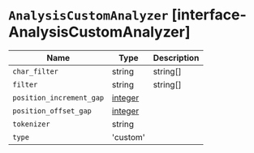 # `AnalysisCustomAnalyzer` [interface-AnalysisCustomAnalyzer]

| Name | Type | Description |
| - | - | - |
| `char_filter` | string | string[] | &nbsp; |
| `filter` | string | string[] | &nbsp; |
| `position_increment_gap` | [integer](./integer.md) | &nbsp; |
| `position_offset_gap` | [integer](./integer.md) | &nbsp; |
| `tokenizer` | string | &nbsp; |
| `type` | 'custom' | &nbsp; |
